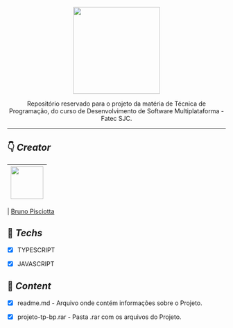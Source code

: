 <p align="center"><img src="https://avatars.githubusercontent.com/u/52466841?v=4" width="200px;"/></p>


<p align="center">Repositório reservado para o projeto da matéria de Técnica de Programação, do curso de Desenvolvimento de Software Multiplataforma - Fatec SJC.</p>



<hr>

## &#128071; *Creator*

| [<img src="https://avatars.githubusercontent.com/u/52466841?v=4" width="75px;"/>](https://github.com/guilhermerodz) |
| :------------------------------------------------------------------------------------------------------------------------: |


| [Bruno Pisciotta](https://github.com/bruno-pisciotta281)

## &#128204; *Techs*

- [x] TYPESCRIPT
- [x] JAVASCRIPT


## &#128221; *Content*

- [x] readme.md - Arquivo onde contém informações sobre o Projeto.
- [x] projeto-tp-bp.rar - Pasta .rar com os arquivos do Projeto.





